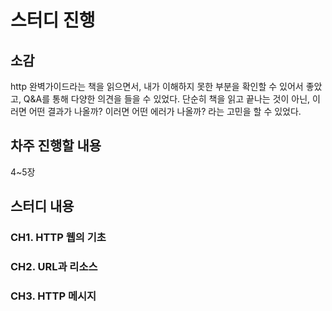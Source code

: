 # 스터디 진행

## 소감
http 완벽가이드라는 책을 읽으면서, 내가 이해하지 못한 부분을 확인할 수 있어서 좋았고, Q&A를 통해 다양한 의견을 들을 수 있었다. 단순히 책을 읽고 끝나는 것이 아닌, 이러면 어떤 결과가 나올까? 이러면 어떤 에러가 나올까? 라는 고민을 할 수 있었다.
## 차주 진행할 내용
4~5장
 
## 스터디 내용

### CH1. HTTP 웹의 기초

### CH2. URL과 리소스

### CH3. HTTP 메시지

